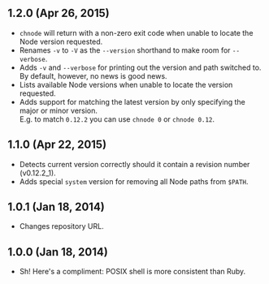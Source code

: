 ## 1.2.0 (Apr 26, 2015)
- `chnode` will return with a non-zero exit code when unable to locate the Node
  version requested.
- Renames `-v` to `-V` as the `--version` shorthand to make room for
  `--verbose`.
- Adds `-v` and `--verbose` for printing out the version and path switched to.  
  By default, however, no news is good news.
- Lists available Node versions when unable to locate the version requested.
- Adds support for matching the latest version by only specifying the major or
  minor version.  
  E.g. to match `0.12.2` you can use `chnode 0` or `chnode 0.12`.

## 1.1.0 (Apr 22, 2015)
- Detects current version correctly should it contain a revision number
  (v0.12.2_1).
- Adds special `system` version for removing all Node paths from `$PATH`.

## 1.0.1 (Jan 18, 2014)
- Changes repository URL.

## 1.0.0 (Jan 18, 2014)
- Sh! Here's a compliment: POSIX shell is more consistent than Ruby.
